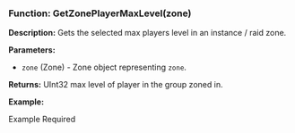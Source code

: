 ### Function: GetZonePlayerMaxLevel(zone)

**Description:**
Gets the selected max players level in an instance / raid zone.

**Parameters:**
- `zone` (Zone) - Zone object representing `zone`.

**Returns:** UInt32 max level of player in the group zoned in.

**Example:**

Example Required
